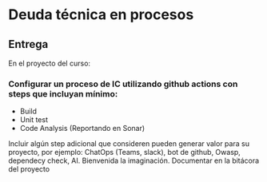 # Deuda técnica en procesos


## Entrega 

En el proyecto del curso:

### Configurar un proceso de IC utilizando github actions con steps que incluyan mínimo:
* Build
* Unit test
* Code Analysis (Reportando en Sonar)

Incluir algún step adicional que consideren pueden generar valor para su proyecto, por ejemplo: ChatOps (Teams, slack), bot de github, Owasp, dependecy check, AI. Bienvenida la imaginación.
Documentar en la bitácora del proyecto

